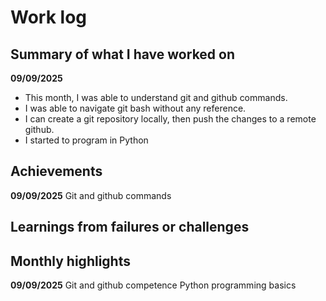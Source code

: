 # Work log
## Summary of what I have worked on
**09/09/2025**
- This month, I was able to understand git and github commands. 
- I was able to navigate git bash without any reference. 
- I can create a git repository locally, then push the changes to a remote github.
- I started to program in Python


## Achievements

**09/09/2025**
Git and github commands  


## Learnings from failures or challenges


## Monthly highlights
**09/09/2025**
Git and github competence
Python programming basics
